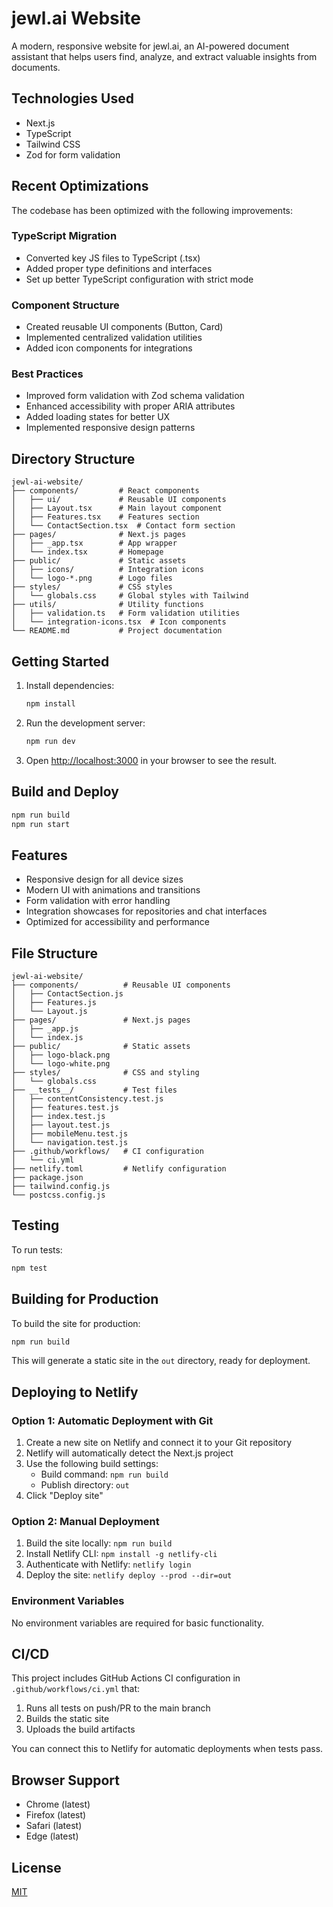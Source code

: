 # jewl.ai Website

A modern, responsive website for jewl.ai, an AI-powered document assistant that helps users find, analyze, and extract valuable insights from documents.

## Technologies Used

- Next.js
- TypeScript
- Tailwind CSS
- Zod for form validation

## Recent Optimizations

The codebase has been optimized with the following improvements:

### TypeScript Migration

- Converted key JS files to TypeScript (.tsx)
- Added proper type definitions and interfaces
- Set up better TypeScript configuration with strict mode

### Component Structure

- Created reusable UI components (Button, Card)
- Implemented centralized validation utilities
- Added icon components for integrations

### Best Practices

- Improved form validation with Zod schema validation
- Enhanced accessibility with proper ARIA attributes
- Added loading states for better UX
- Implemented responsive design patterns

## Directory Structure

```
jewl-ai-website/
├── components/         # React components
│   ├── ui/             # Reusable UI components
│   ├── Layout.tsx      # Main layout component
│   ├── Features.tsx    # Features section
│   └── ContactSection.tsx  # Contact form section
├── pages/              # Next.js pages
│   ├── _app.tsx        # App wrapper
│   └── index.tsx       # Homepage
├── public/             # Static assets
│   ├── icons/          # Integration icons
│   └── logo-*.png      # Logo files
├── styles/             # CSS styles
│   └── globals.css     # Global styles with Tailwind
├── utils/              # Utility functions
│   ├── validation.ts   # Form validation utilities
│   └── integration-icons.tsx  # Icon components
└── README.md           # Project documentation
```

## Getting Started

1. Install dependencies:
   ```bash
   npm install
   ```

2. Run the development server:
   ```bash
   npm run dev
   ```

3. Open [http://localhost:3000](http://localhost:3000) in your browser to see the result.

## Build and Deploy

```bash
npm run build
npm run start
```

## Features

- Responsive design for all device sizes
- Modern UI with animations and transitions
- Form validation with error handling
- Integration showcases for repositories and chat interfaces
- Optimized for accessibility and performance

## File Structure

```
jewl-ai-website/
├── components/          # Reusable UI components
│   ├── ContactSection.js
│   ├── Features.js
│   └── Layout.js
├── pages/               # Next.js pages
│   ├── _app.js
│   └── index.js
├── public/              # Static assets
│   ├── logo-black.png
│   └── logo-white.png
├── styles/              # CSS and styling
│   └── globals.css
├── __tests__/           # Test files
│   ├── contentConsistency.test.js
│   ├── features.test.js
│   ├── index.test.js
│   ├── layout.test.js
│   ├── mobileMenu.test.js
│   └── navigation.test.js
├── .github/workflows/   # CI configuration
│   └── ci.yml
├── netlify.toml         # Netlify configuration
├── package.json
├── tailwind.config.js
└── postcss.config.js
```

## Testing

To run tests:

```bash
npm test
```

## Building for Production

To build the site for production:

```bash
npm run build
```

This will generate a static site in the `out` directory, ready for deployment.

## Deploying to Netlify

### Option 1: Automatic Deployment with Git

1. Create a new site on Netlify and connect it to your Git repository
2. Netlify will automatically detect the Next.js project
3. Use the following build settings:
   - Build command: `npm run build`
   - Publish directory: `out`
4. Click "Deploy site"

### Option 2: Manual Deployment

1. Build the site locally: `npm run build`
2. Install Netlify CLI: `npm install -g netlify-cli`
3. Authenticate with Netlify: `netlify login`
4. Deploy the site: `netlify deploy --prod --dir=out`

### Environment Variables

No environment variables are required for basic functionality.

## CI/CD

This project includes GitHub Actions CI configuration in `.github/workflows/ci.yml` that:

1. Runs all tests on push/PR to the main branch
2. Builds the static site
3. Uploads the build artifacts

You can connect this to Netlify for automatic deployments when tests pass.

## Browser Support

- Chrome (latest)
- Firefox (latest)
- Safari (latest)
- Edge (latest)

## License

[MIT](https://choosealicense.com/licenses/mit/) 